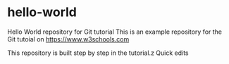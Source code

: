 # hello-world
Hello World repository for Git tutorial
This is an example repository for the Git tutoial on https://www.w3schools.com

This repository is built step by step in the tutorial.z
Quick edits
